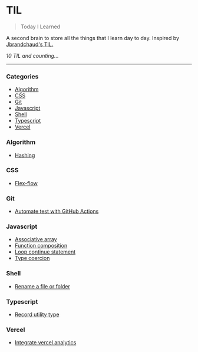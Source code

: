 # TIL

> Today I Learned

A second brain to store all the things that I learn day to day. Inspired by [Jbrandchaud's TIL.](https://github.com/jbranchaud/til)

_10 TIL and counting..._

---

### Categories

- [Algorithm](#algorithm)
- [CSS](#css)
- [Git](#git)
- [Javascript](#javascript)
- [Shell](#shell)
- [Typescript](#typescript)
- [Vercel](#vercel)

### Algorithm

- [Hashing](algorithm/hashing.md)

### CSS

- [Flex-flow](css/flex-flow.md)

### Git

- [Automate test with GitHub Actions](git/automate-test-with-github-actions.md)

### Javascript

- [Associative array](javascript/associative-array.md)
- [Function composition](javascript/function-composition.md)
- [Loop continue statement](javascript/loop-continue-statement.md)
- [Type coercion](javascript/type-coercion.md)

### Shell

- [Rename a file or folder](shell/rename-file-folder.md)

### Typescript

- [Record utility type](typescript/record-utility-type.md)

### Vercel

- [Integrate vercel analytics](vercel/integrate-vercel-analytics.md)
